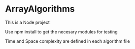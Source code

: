 # ArrayAlgorithms

This is a Node project

Use npm install to get the necesary modules for testing

Time and Space complexity are defined in each algorithm file
